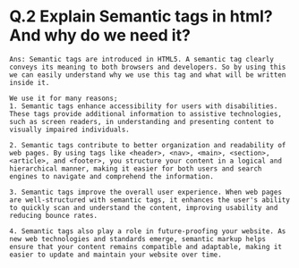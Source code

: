 # Q.2 Explain Semantic tags in html? And why do we need it?

    Ans: Semantic tags are introduced in HTML5. A semantic tag clearly conveys its meaning to both browsers and developers. So by using this we can easily understand why we use this tag and what will be written inside it.
 
    We use it for many reasons; 
    1. Semantic tags enhance accessibility for users with disabilities. These tags provide additional information to assistive technologies, such as screen readers, in understanding and presenting content to visually impaired individuals.

    2. Semantic tags contribute to better organization and readability of web pages. By using tags like <header>, <nav>, <main>, <section>, <article>, and <footer>, you structure your content in a logical and hierarchical manner, making it easier for both users and search engines to navigate and comprehend the information.

    3. Semantic tags improve the overall user experience. When web pages are well-structured with semantic tags, it enhances the user's ability to quickly scan and understand the content, improving usability and reducing bounce rates.

    4. Semantic tags also play a role in future-proofing your website. As new web technologies and standards emerge, semantic markup helps ensure that your content remains compatible and adaptable, making it easier to update and maintain your website over time.
